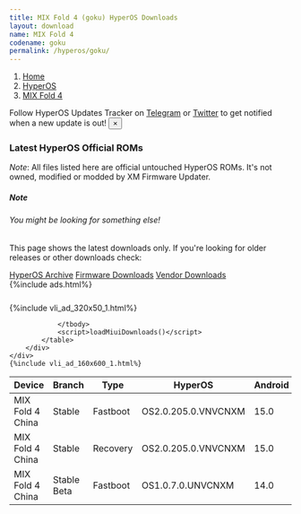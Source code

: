 ```yaml
---
title: MIX Fold 4 (goku) HyperOS Downloads
layout: download
name: MIX Fold 4
codename: goku
permalink: /hyperos/goku/
---
```

<nav aria-label="breadcrumb">
    <ol class="breadcrumb">
        <li class="breadcrumb-item"><a href="/">Home</a></li>
        <li class="breadcrumb-item"><a href="/hyperos/">HyperOS</a></li>
        <li class="breadcrumb-item active" aria-current="page"><a href="/hyperos/goku/">MIX Fold 4</a></li>
    </ol>
</nav>
<div class="alert alert-primary alert-dismissible fade show" role="alert">
    Follow HyperOS Updates Tracker on <a href="https://t.me/MIUIUpdatesTracker" class="alert-link">Telegram</a>
     or <a href="https://twitter.com/MiFwUpdater" class="alert-link">Twitter</a> to get notified when a new update is out!
    <button type="button" class="close" data-dismiss="alert" aria-label="Close">
        <span aria-hidden="true">&times;</span>
    </button>
</div>

### Latest HyperOS Official ROMs
*Note*: All files listed here are official untouched HyperOS ROMs. It's not owned, modified or modded by XM Firmware Updater.
<div class="card">
  <div class="card-body">
    <h5 class="card-title">Note</h5>
    <h6 class="card-subtitle mb-2 text-muted">You might be looking for something else!</h6>
    <p class="card-text">This page shows the latest downloads only.
     If you're looking for older releases or other downloads check:</p>
    <a href="/archive/hyperos/goku/" class="card-link">HyperOS Archive</a>
    <a href="/firmware/goku/" class="card-link">Firmware Downloads</a>
    <a href="/vendor/goku/" class="card-link">Vendor Downloads</a>
  </div>
</div>
{%include ads.html%}
<div class="row justify-content-center">
    <div class="col-10">
        <div class="table-responsive-md" style="margin-top: 25px;">
            {%include vli_ad_320x50_1.html%}
            <table id="miui" class="display dt-responsive nowrap compact table table-striped table-hover table-sm">
                <thead class="thead-dark">
                    <tr>
                        <th data-ref="device">Device</th>
                        <th data-ref="branch">Branch</th>
                        <th data-ref="type">Type</th>
                        <th data-ref="miui">HyperOS</th>
                        <th data-ref="android">Android</th>
                        <th data-ref="size">Size</th>
                        <th data-ref="size">Date</th>
                        <th data-ref="link">Link</th>
                    </tr>
                </thead>
                <tbody>
                <tr><td>MIX Fold 4 China</td><td>Stable</td><td>Fastboot</td><td>OS2.0.205.0.VNVCNXM</td><td>15.0</td><td>9.7 GB</td><td>2025-06-10</td><td><a href="/hyperos/goku/stable/OS2.0.205.0.VNVCNXM/">Download</a></td></tr>
<tr><td>MIX Fold 4 China</td><td>Stable</td><td>Recovery</td><td>OS2.0.205.0.VNVCNXM</td><td>15.0</td><td>7.7 GB</td><td>2025-06-18</td><td><a href="/hyperos/goku/stable/OS2.0.205.0.VNVCNXM/">Download</a></td></tr>
<tr><td>MIX Fold 4 China</td><td>Stable Beta</td><td>Fastboot</td><td>OS1.0.7.0.UNVCNXM</td><td>14.0</td><td>9.1 GB</td><td>2024-07-13</td><td><a href="/hyperos/goku/stable beta/OS1.0.7.0.UNVCNXM/">Download</a></td></tr>

                </tbody>
                <script>loadMiuiDownloads()</script>
            </table>
        </div>
    </div>
    {%include vli_ad_160x600_1.html%}
</div>
